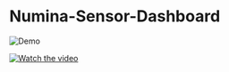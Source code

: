 # Numina-Sensor-Dashboard
![Demo](demo_video.gif)



[![Watch the video](https://img.youtube.com/vi/9uanbtQJpMc/maxresdefault.jpg)]()
